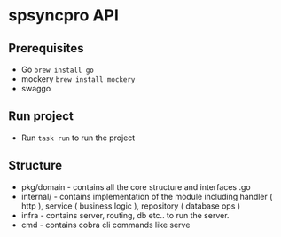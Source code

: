 # spsyncpro API

## Prerequisites

- Go `brew install go`
- mockery `brew install mockery`
- swaggo 

## Run project

- Run `task run` to run the project

## Structure

- pkg/domain - contains all the core structure and interfaces <modulename>.go
- internal/<modulename> - contains implementation of the module including handler ( http ), service ( business logic ), repository ( database ops )
- infra - contains server, routing, db etc.. to run the server.
- cmd - contains cobra cli commands like serve